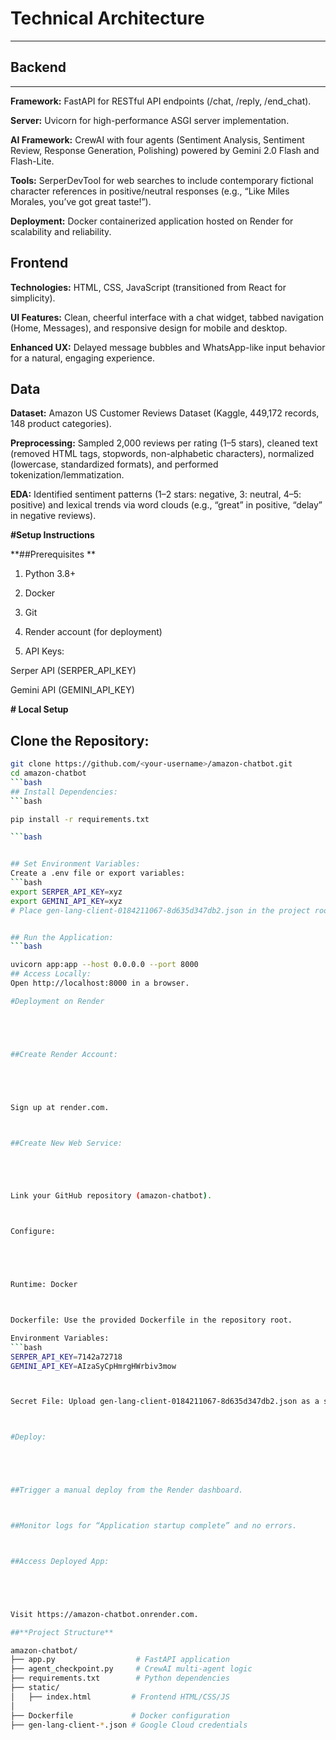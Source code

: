 # Technical Architecture
---
## Backend
---
**Framework:** FastAPI for RESTful API endpoints (/chat, /reply, /end_chat).

**Server:** Uvicorn for high-performance ASGI server implementation.

**AI Framework:** CrewAI with four agents (Sentiment Analysis, Sentiment Review, Response Generation, Polishing) powered by Gemini 2.0 Flash and Flash-Lite.

**Tools:** SerperDevTool for web searches to include contemporary fictional character references in positive/neutral responses (e.g., “Like Miles Morales, you’ve got great taste!”).

**Deployment:** Docker containerized application hosted on Render for scalability and reliability.

## Frontend

**Technologies:** HTML, CSS, JavaScript (transitioned from React for simplicity).



**UI Features:** Clean, cheerful interface with a chat widget, tabbed navigation (Home, Messages), and responsive design for mobile and desktop.



**Enhanced UX:** Delayed message bubbles and WhatsApp-like input behavior for a natural, engaging experience.

## Data


**Dataset:** Amazon US Customer Reviews Dataset (Kaggle, 449,172 records, 148 product categories).



**Preprocessing:** Sampled 2,000 reviews per rating (1–5 stars), cleaned text (removed HTML tags, stopwords, non-alphabetic characters), normalized (lowercase, standardized formats), and performed tokenization/lemmatization.



**EDA:** Identified sentiment patterns (1–2 stars: negative, 3: neutral, 4–5: positive) and lexical trends via word clouds (e.g., “great” in positive, “delay” in negative reviews).



**#Setup Instructions**

**##Prerequisites
**




1. Python 3.8+



2. Docker



3. Git



4. Render account (for deployment)



6. API Keys:





Serper API (SERPER_API_KEY)



Gemini API (GEMINI_API_KEY)



**# Local Setup**
## Clone the Repository:
```bash
git clone https://github.com/<your-username>/amazon-chatbot.git
cd amazon-chatbot
```bash 
## Install Dependencies:
```bash

pip install -r requirements.txt

```bash


## Set Environment Variables:
Create a .env file or export variables:
```bash
export SERPER_API_KEY=xyz
export GEMINI_API_KEY=xyz
# Place gen-lang-client-0184211067-8d635d347db2.json in the project root.


## Run the Application:
```bash

uvicorn app:app --host 0.0.0.0 --port 8000
## Access Locally:
Open http://localhost:8000 in a browser.

#Deployment on Render





##Create Render Account:





Sign up at render.com.



##Create New Web Service:





Link your GitHub repository (amazon-chatbot).



Configure:





Runtime: Docker



Dockerfile: Use the provided Dockerfile in the repository root.

Environment Variables:
```bash
SERPER_API_KEY=7142a72718
GEMINI_API_KEY=AIzaSyCpHmrgHWrbiv3mow



Secret File: Upload gen-lang-client-0184211067-8d635d347db2.json as a secret file.



#Deploy:





##Trigger a manual deploy from the Render dashboard.



##Monitor logs for “Application startup complete” and no errors.



##Access Deployed App:





Visit https://amazon-chatbot.onrender.com.

##**Project Structure**

amazon-chatbot/
├── app.py                  # FastAPI application
├── agent_checkpoint.py     # CrewAI multi-agent logic
├── requirements.txt        # Python dependencies
├── static/
│   ├── index.html         # Frontend HTML/CSS/JS
│   
├── Dockerfile             # Docker configuration
├── gen-lang-client-*.json # Google Cloud credentials
